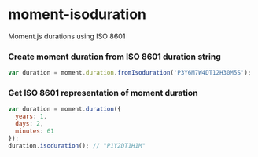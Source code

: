 moment-isoduration
==================

Moment.js durations using ISO 8601

### Create moment duration from ISO 8601 duration string
```javascript
var duration = moment.duration.fromIsoduration('P3Y6M7W4DT12H30M5S');
```

### Get ISO 8601 representation of moment duration
```javascript
var duration = moment.duration({
  years: 1,
  days: 2,
  minutes: 61
});
duration.isoduration(); // "P1Y2DT1H1M"
```